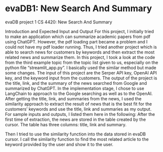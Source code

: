 # evaDB1: New Search And Summary
evaDB project 1 CS 4420: New Search And Summary

Introduction and Expected Input and Output
For this project, I initially tried to make an application which can summarize academic
papers from pdf using ChatGPT. However, the pdf loading part became a problem and I
could not have my pdf loader running. Thus, I tried another project which is able to search
news for customers by keywords and then extract the most related news and summarize
them. In this project, I took a look at the code from the third example topic from the topic
list given to us, especially on the python file “streamlit_app.py”. I basically used the similar
method but made some changes. The input of this project are the Serper API key, OpenAI
API key, and the keyword input from the customers. The output of the project is the title,
link, and the summary of the news searched from Google and summarized by ChatGPT. In
the implementation stage, I chose to use LangChain to approach to the Google searching
as well as to the OpenAI. After getting the title, link, and summaries from the news, I used
the similarity approach to extract the result of news that is the best fit for the customers’
keywords and use the title, link and summaries as my output. For sample inputs and
outputs, I listed them here in the following:
After the first time of extraction, the news are stored in the table created by the cursor.
The table has three columns: title, link and summary.

Then I tried to use the similarity function into the data stored in evaDB cursor. I call the
similarity function to find the most related article to the keyword provided by the user and
show it to the user.
